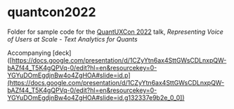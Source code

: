 # quantcon2022

Folder for sample code for the [QuantUXCon 2022](https://www.quantuxcon.org/) talk, *Representing Voice of Users at Scale - Text Analytics for Quants*

Accompanying [deck]([https://docs.google.com/presentation/d/1CZyYtn6ax4SttGWsCDLnxpQW-bAZf44_T5K4gQPVq-0/edit?hl=en&resourcekey=0-YGYuDOmEgdjnBw4o4ZgHOA#slide=id.p](https://docs.google.com/presentation/d/1CZyYtn6ax4SttGWsCDLnxpQW-bAZf44_T5K4gQPVq-0/edit?hl=en&resourcekey=0-YGYuDOmEgdjnBw4o4ZgHOA#slide=id.g132337e9b2e_0_0])
